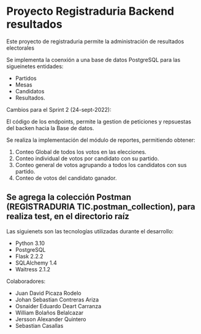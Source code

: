 # Proyecto Registraduria Backend resultados

Este proyecto de registraduria permite la administración de resultados electorales

Se implementa la coenxión a una base de datos PostgreSQL para las sigueinetes entidades:
- Partidos
- Mesas
- Candidatos
- Resultados.


Cambios para el Sprint 2 (24-sept-2022):

El código de los endpoints, permite la gestion de peticiones y repsuestas del backen hacia la Base de datos.

Se realiza la implementación del módulo de reportes, permitiendo obtener:
1. Conteo Global de todos los votos en las elecciones.
2. Conteo individual de votos por candidato con su partido.
3. Conteo general de votos agrupando a todos los candidatos con sus partido.
4. Conteo de votos del candidato ganador.

Se agrega la colección Postman (REGISTRADURIA TIC.postman_collection), para realiza test, en el directorio raíz
----------------------------------------------------------------------------------------------------------------


Las siguienets son las tecnologías utilizadas durante el desarrollo:
- Python 3.10
- PostgreSQL
- Flask 2.2.2
- SQLAlchemy 1.4
- Waitress 2.1.2

Colaboradores:

* Juan David Picaza Rodelo
* Johan Sebastian Contreras Ariza
* Osnaider Eduardo Deart Carranza
* William Bolaños Belalcazar
* Jersson Alexander Quintero
* Sebastian Casallas

